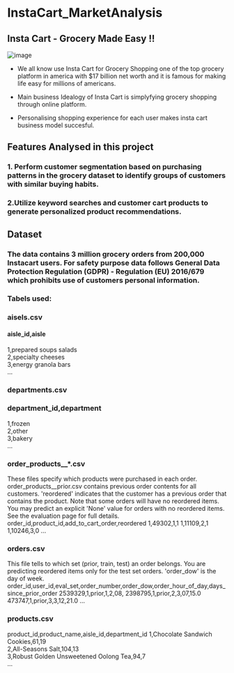 # InstaCart_MarketAnalysis


## Insta Cart - Grocery Made Easy !!



![image](https://github.com/jayavarshini6/InstaCart_MarketAnalysis/assets/86217885/a6067c81-8520-40dd-a727-cf92ee36ca8e)

* We all know use Insta Cart for Grocery Shopping one of the top grocery platform in america with $17 billion net worth and it is famous for making life easy for millions of americans.

* Main business Idealogy of Insta Cart is simplyfying grocery shopping through online platform.

* Personalising shopping experience for each user makes insta cart business model succesful.

## Features Analysed in this project



### 1. Perform customer segmentation based on purchasing patterns in the grocery dataset to identify groups of customers with similar buying habits.
### 2.Utilize keyword searches and customer cart products to generate personalized product recommendations.

## Dataset



### The data contains 3 million grocery orders from 200,000 Instacart users. For safety purpose data follows General Data Protection Regulation (GDPR) - Regulation (EU) 2016/679 which prohibits use of customers personal information.

### Tabels used:

### aisels.csv


#### aisle_id,aisle  
1,prepared soups salads  
2,specialty cheeses  
3,energy granola bars  
...


### departments.csv


### department_id,department  
1,frozen  
2,other  
3,bakery  
...


### order_products__*.csv
These files specify which products were purchased in each order. order_products__prior.csv contains previous order contents for all customers. 'reordered' indicates that the customer has a previous order that contains the product. Note that some orders will have no reordered items. You may predict an explicit 'None' value for orders with no reordered items. See the evaluation page for full details.
order_id,product_id,add_to_cart_order,reordered
1,49302,1,1
1,11109,2,1
1,10246,3,0
…


### orders.csv
This file tells to which set (prior, train, test) an order belongs. You are predicting reordered items only for the test set orders. 'order_dow' is the day of week.
order_id,user_id,eval_set,order_number,order_dow,order_hour_of_day,days_since_prior_order
2539329,1,prior,1,2,08,
2398795,1,prior,2,3,07,15.0
473747,1,prior,3,3,12,21.0
…


### products.csv
product_id,product_name,aisle_id,department_id
1,Chocolate Sandwich Cookies,61,19  
2,All-Seasons Salt,104,13  
3,Robust Golden Unsweetened Oolong Tea,94,7  
...

